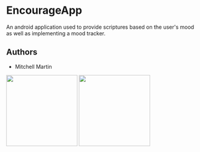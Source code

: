 # EncourageApp
An android application used to provide scriptures based on the
user's mood as well as implementing a mood tracker.

## Authors
- Mitchell Martin

<p float="left">
   <img src="https://i.postimg.cc/yYTBXtM9/encourage-app-scr0.png" width="190" />
   <img src="https://i.postimg.cc/WzCZ9tFW/encourage-app-scr1.png" width="190" />
</p>
